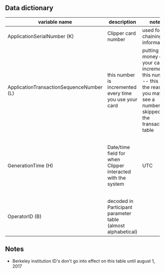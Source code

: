 
## Data dictionary

| variable name                            | description                                                  | note1                                                                                                                          | note2                                                   | note3                                                              | 
|------------------------------------------|--------------------------------------------------------------|--------------------------------------------------------------------------------------------------------------------------------|---------------------------------------------------------|--------------------------------------------------------------------| 
| ApplicationSerialNumber (K)              | Clipper card number                                          | used for chaining information                                                                                                  |                                                         |                                                                    | 
| ApplicationTransactionSequenceNumber (L) | this number is incremented every time you use your card      | putting money on your card increments this number -- this is the reason you may see a number skipped in the transactions table | 1 is initialization                                     |                                                                    | 
| GenerationTime (H)                       | Date/time field for when Clipper interacted with the system  | UTC                                                                                                                            | [subtract 8 hours (or 7 in the summer) to get local time](https://github.com/BayAreaMetro/clpr/blob/master/inst/sql/day_fares.sql#L4) | [subtract 11 hours (or 10 in the summer) to get the date of service](https://github.com/BayAreaMetro/clpr/blob/master/R/extract.R#L67-L70) | 
| OperatorID (B)                           | decoded in Participant parameter table (almost alphabetical) |                                                                                                                                |                                                         |                                                                    | 

## Notes

* Berkeley institution ID's don't go into effect on this table until august 1, 2017
